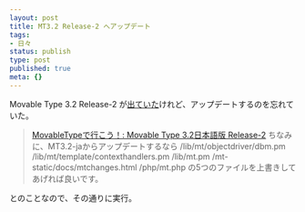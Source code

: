 ```yaml
---
layout: post
title: MT3.2 Release-2 へアップデート
tags:
- 日々
status: publish
type: post
published: true
meta: {}
---
```

Movable Type 3.2 Release-2 が<a href="http://www.sixapart.jp/movabletype/news/2005/10/12-1850.html#more">出ていた</a>けれど、アップデートするのを忘れていた。
<blockquote>
<a title="MovableTypeで行こう！: Movable Type 3.2日本語版 Release-2" href="http://cheebow.sub.jp/docmt/archives/2005/10/movable_type_32_2.html">MovableTypeで行こう！: Movable Type 3.2日本語版 Release-2</a>
ちなみに、MT3.2-jaからアップデートするなら
/lib/mt/objectdriver/dbm.pm
/lib/mt/template/contexthandlers.pm
/lib/mt.pm
/mt-static/docs/mtchanges.html
/php/mt.php
の5つのファイルを上書きしてあげれば良いです。
</blockquote>
とのことなので、その通りに実行。
